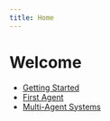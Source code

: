 ```yaml
---
title: Home
---
```


# Welcome

- [Getting Started](getting-started.md)
- [First Agent](first-agent.md)
- [Multi-Agent Systems](multi-agent-systems.md)
